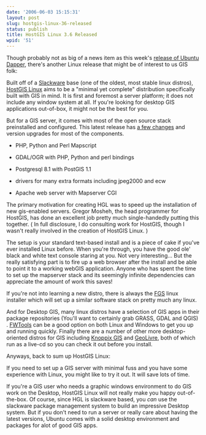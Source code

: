 ```yaml
---
date: '2006-06-03 15:15:31'
layout: post
slug: hostgis-linux-36-released
status: publish
title: HostGIS Linux 3.6 Released
wpid: '51'
---
```


Though probably not as big of a news item as this week's [release of Ubuntu Dapper](http://www.ubuntu.com/news/606released), there's another Linux release that might be of interest to us GIS folk:

Built off of a [Slackware](http://www.slackware.com/) base (one of the oldest, most stable linux distros), [HostGIS Linux](http://www.hostgis.com/linux/) aims to be a "minimal yet complete" distribution specifically built with GIS in mind. It is first and foremost a server platform; it does not include any window system at all. If you're looking for desktop GIS applications out-of-box, it might not be the best for you. 

But for a GIS server, it comes with most of the open source stack preinstalled and configured. This latest release has [a few changes](http://www.hostgis.com/linux/manual/changes.html) and version upgrades for most of the components.




 
  * PHP, Python and Perl Mapscript 

 
  * GDAL/OGR with PHP, Python and perl bindings 

 
  * Postgresql 8.1 with PostGIS 1.1 

 
  * drivers for many extra formats including jpeg2000 and ecw 

 
  * Apache web server with Mapserver CGI 



 The primary motivation for creating HGL was to speed up the installation of new gis-enabled servers. Gregor Mosheh, the head programmer for HostGIS, has done an excellent job pretty much single-handedly putting this together. ( In full disclosure, I do consulting work for HostGIS, though I wasn't really involved in the creation of HostGIS Linux. )

The setup is your standard text-based install and is a piece of cake if you've ever installed Linux before. When you're through, you have the good ole' black and white text console staring at you. Not very interesting... But the really satisfying part is to fire up a web browser after the install and be able to point it to a working webGIS application. Anyone who has spent the time to set up the mapserver stack and its seemingly infinite dependencies can appreciate the amount of work this saves! 


If you're not into learning a new distro, there is always the [FGS](http://www.maptools.org/fgs/) linux installer which will set up a similar software stack on pretty much any linux.

And for Desktop GIS, many linux distros have a selection of GIS apps in their package repositories (You'll want to certainly grab GRASS, GDAL and QGIS) . [FWTools](http://fwtools.maptools.org/) can be a good option on both Linux and Windows to get you up and running quickly. Finally there are a number of other more desktop-oriented distros for GIS including [ Knoppix GIS](http://www.sourcepole.com/gis-knoppix/) and [GeoLivre](http://www.geolivre.org.br/modules/news/), both of which run as a live-cd so you can check it out before you install.

Anyways, back to sum up HostGIS Linux: 

If you need to set up a GIS server with minimal fuss and you have some experience with Linux, you might like to try it out. It will save lots of time. 

If you're a GIS user who needs a graphic windows environment to do GIS work on the Desktop, HostGIS Linux will not really make you happy out-of-the-box. Of course, since HGL is slackware based, you _can_ use the slackware package management system to build an impressive Desktop system. But if you don't need to run a server or really care about having the latest versions, Ubuntu comes with a solid desktop environment and packages for alot of good GIS apps. 



